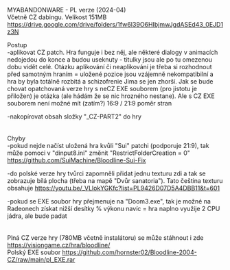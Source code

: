 MYABANDONWARE - PL verze (2024-04)
<br/>
Včetně CZ dabingu. Velikost 151MB https://drive.google.com/drive/folders/1fw6I39O6HIbjmwJgdASEd43_0EJD1z3N

Postup
<br/>
-aplikovat CZ patch. Hra funguje i bez něj, ale některé dialogy v animacích nedojedou do konce a budou useknuty - titulky jsou ale po tu omezenou dobu vidět celé. Otázku aplikování či neaplikování je třeba si rozhodnout před samotným hraním = uložené pozice jsou vzájemně nekompatibilní a hra by byla totálně rozbitá a schizofrenie Jima se jen zhorší. Jak se bude chovat opatchovaná verze hry s neCZ EXE souborem (pro jistotu je přiložen) je otázka (ale hádám že se nic hrozného nestane). Ale s CZ EXE souborem není možné mít (zatím?) 16:9 / 21:9 poměr stran

-nakopírovat obsah složky "_CZ-PART2" do hry
<br/>
<br/>
<br/>
Chyby
<br/>
-pokud nejde načíst uložená hra kvůli "Sui" patchi (podporuje 21:9), tak může pomoci v "dinput8.ini" změnit "RestrictFolderCreation = 0" https://github.com/SuiMachine/Bloodline-Sui-Fix

-do polské verze hry tvůrci zapomněli přidat jednu texturu zdi a tak se zobrazuje bílá plocha (třeba na mapě "Dvůr sanatoria"). Tato čeština texturu obsahuje https://youtu.be/_VLlokYGKfc?list=PL9426D07D5A4DBB11&t=601

-pokud se EXE soubor hry přejmenuje na "Doom3.exe", tak je možné na Radeonech získat nižší desítky % výkonu navíc = hra naplno využije 2 CPU jádra, ale bude padat
<br/>
<br/>
<br/>
Plná CZ verze hry (780MB včetně instalátoru) se může stáhnout i zde https://visiongame.cz/hra/bloodline/
<br/>
Polský EXE soubor https://github.com/hornster02/Bloodline-2004-CZ/raw/main/pl_EXE.rar
